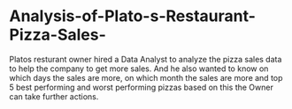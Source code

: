 # Analysis-of-Plato-s-Restaurant-Pizza-Sales-
Platos resturant owner hired a Data Analyst to analyze the pizza sales data to help the company to get more sales. And he also wanted to know on which days the sales are more, on which month the sales are more and top 5 best performing and worst performing pizzas based on this the Owner can take further actions.
